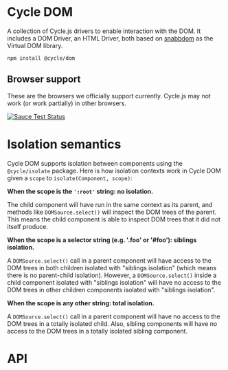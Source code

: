 # Cycle DOM

A collection of Cycle.js drivers to enable interaction with the DOM. It includes a DOM Driver, an HTML Driver, both based on [snabbdom](https://github.com/paldepind/snabbdom/) as the Virtual DOM library.

```
npm install @cycle/dom
```

## Browser support

These are the browsers we officially support currently. Cycle.js may not work (or work partially) in other browsers.

[![Sauce Test Status](https://saucelabs.com/browser-matrix/cyclejs-dom.svg)](https://saucelabs.com/u/cyclejs-dom)

# Isolation semantics

Cycle DOM supports isolation between components using the `@cycle/isolate` package. Here is how isolation contexts work in Cycle DOM given a `scope` to `isolate(Component, scope)`:

**When the scope is the `':root'` string: no isolation.**

The child component will have run in the same context as its parent, and methods like `DOMSource.select()` will inspect the DOM trees of the parent. This means the child component is able to inspect DOM trees that it did not itself produce.

**When the scope is a selector string (e.g. '.foo' or '#foo'): siblings isolation.**

A `DOMSource.select()` call in a parent component will have access to the DOM trees in both children isolated with "siblings isolation" (which means there is no parent-child isolation). However, a `DOMSource.select()` inside a child component isolated with "siblings isolation" will have no access to the DOM trees in other children components isolated with "siblings isolation".

**When the scope is any other string: total isolation.**

A `DOMSource.select()` call in a parent component will have no access to the DOM trees in a totally isolated child. Also, sibling components will have no access to the DOM trees in a totally isolated sibling component.

# API
